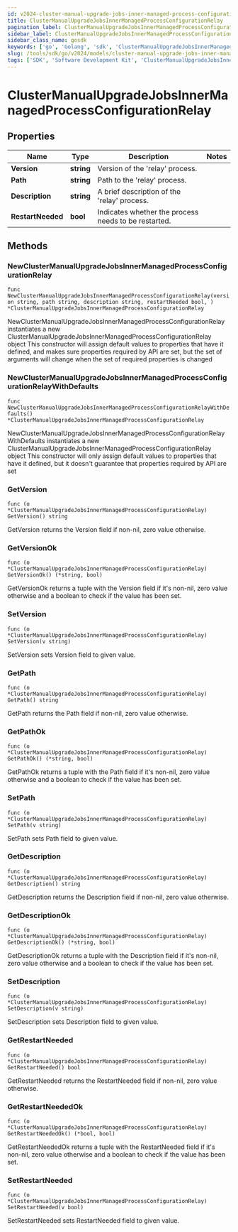 ```yaml
---
id: v2024-cluster-manual-upgrade-jobs-inner-managed-process-configuration-relay
title: ClusterManualUpgradeJobsInnerManagedProcessConfigurationRelay
pagination_label: ClusterManualUpgradeJobsInnerManagedProcessConfigurationRelay
sidebar_label: ClusterManualUpgradeJobsInnerManagedProcessConfigurationRelay
sidebar_class_name: gosdk
keywords: ['go', 'Golang', 'sdk', 'ClusterManualUpgradeJobsInnerManagedProcessConfigurationRelay', 'V2024ClusterManualUpgradeJobsInnerManagedProcessConfigurationRelay'] 
slug: /tools/sdk/go/v2024/models/cluster-manual-upgrade-jobs-inner-managed-process-configuration-relay
tags: ['SDK', 'Software Development Kit', 'ClusterManualUpgradeJobsInnerManagedProcessConfigurationRelay', 'V2024ClusterManualUpgradeJobsInnerManagedProcessConfigurationRelay']
---
```


# ClusterManualUpgradeJobsInnerManagedProcessConfigurationRelay

## Properties

Name | Type | Description | Notes
------------ | ------------- | ------------- | -------------
**Version** | **string** | Version of the &#39;relay&#39; process. | 
**Path** | **string** | Path to the &#39;relay&#39; process. | 
**Description** | **string** | A brief description of the &#39;relay&#39; process. | 
**RestartNeeded** | **bool** | Indicates whether the process needs to be restarted. | 

## Methods

### NewClusterManualUpgradeJobsInnerManagedProcessConfigurationRelay

`func NewClusterManualUpgradeJobsInnerManagedProcessConfigurationRelay(version string, path string, description string, restartNeeded bool, ) *ClusterManualUpgradeJobsInnerManagedProcessConfigurationRelay`

NewClusterManualUpgradeJobsInnerManagedProcessConfigurationRelay instantiates a new ClusterManualUpgradeJobsInnerManagedProcessConfigurationRelay object
This constructor will assign default values to properties that have it defined,
and makes sure properties required by API are set, but the set of arguments
will change when the set of required properties is changed

### NewClusterManualUpgradeJobsInnerManagedProcessConfigurationRelayWithDefaults

`func NewClusterManualUpgradeJobsInnerManagedProcessConfigurationRelayWithDefaults() *ClusterManualUpgradeJobsInnerManagedProcessConfigurationRelay`

NewClusterManualUpgradeJobsInnerManagedProcessConfigurationRelayWithDefaults instantiates a new ClusterManualUpgradeJobsInnerManagedProcessConfigurationRelay object
This constructor will only assign default values to properties that have it defined,
but it doesn't guarantee that properties required by API are set

### GetVersion

`func (o *ClusterManualUpgradeJobsInnerManagedProcessConfigurationRelay) GetVersion() string`

GetVersion returns the Version field if non-nil, zero value otherwise.

### GetVersionOk

`func (o *ClusterManualUpgradeJobsInnerManagedProcessConfigurationRelay) GetVersionOk() (*string, bool)`

GetVersionOk returns a tuple with the Version field if it's non-nil, zero value otherwise
and a boolean to check if the value has been set.

### SetVersion

`func (o *ClusterManualUpgradeJobsInnerManagedProcessConfigurationRelay) SetVersion(v string)`

SetVersion sets Version field to given value.


### GetPath

`func (o *ClusterManualUpgradeJobsInnerManagedProcessConfigurationRelay) GetPath() string`

GetPath returns the Path field if non-nil, zero value otherwise.

### GetPathOk

`func (o *ClusterManualUpgradeJobsInnerManagedProcessConfigurationRelay) GetPathOk() (*string, bool)`

GetPathOk returns a tuple with the Path field if it's non-nil, zero value otherwise
and a boolean to check if the value has been set.

### SetPath

`func (o *ClusterManualUpgradeJobsInnerManagedProcessConfigurationRelay) SetPath(v string)`

SetPath sets Path field to given value.


### GetDescription

`func (o *ClusterManualUpgradeJobsInnerManagedProcessConfigurationRelay) GetDescription() string`

GetDescription returns the Description field if non-nil, zero value otherwise.

### GetDescriptionOk

`func (o *ClusterManualUpgradeJobsInnerManagedProcessConfigurationRelay) GetDescriptionOk() (*string, bool)`

GetDescriptionOk returns a tuple with the Description field if it's non-nil, zero value otherwise
and a boolean to check if the value has been set.

### SetDescription

`func (o *ClusterManualUpgradeJobsInnerManagedProcessConfigurationRelay) SetDescription(v string)`

SetDescription sets Description field to given value.


### GetRestartNeeded

`func (o *ClusterManualUpgradeJobsInnerManagedProcessConfigurationRelay) GetRestartNeeded() bool`

GetRestartNeeded returns the RestartNeeded field if non-nil, zero value otherwise.

### GetRestartNeededOk

`func (o *ClusterManualUpgradeJobsInnerManagedProcessConfigurationRelay) GetRestartNeededOk() (*bool, bool)`

GetRestartNeededOk returns a tuple with the RestartNeeded field if it's non-nil, zero value otherwise
and a boolean to check if the value has been set.

### SetRestartNeeded

`func (o *ClusterManualUpgradeJobsInnerManagedProcessConfigurationRelay) SetRestartNeeded(v bool)`

SetRestartNeeded sets RestartNeeded field to given value.



